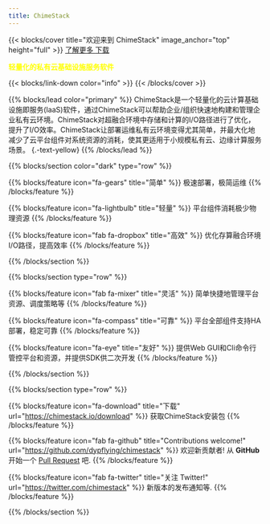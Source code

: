 ```yaml
---
title: ChimeStack
---
```


{{< blocks/cover title="欢迎来到 ChimeStack" image_anchor="top" height="full"  >}}
<a class="btn btn-lg btn-primary me-3 mb-4" href="/docs/">
  了解更多 <i class="fas fa-arrow-alt-circle-right ms-2"></i>
</a>
<a class="btn btn-lg btn-secondary me-3 mb-4" href="https://github.com/dypflying/chimestack">
  下载 <i class="fab fa-github ms-2 "></i>
</a>
<p class="lead mt-5" style="color:yellow;"><b>轻量化的私有云基础设施服务软件</b></p>
{{< blocks/link-down color="info" >}}
{{< /blocks/cover >}}


{{% blocks/lead color="primary" %}}
ChimeStack是一个轻量化的云计算基础设施即服务(IaaS)软件，通过ChimeStack可以帮助企业/组织快速地构建和管理企业私有云环境。ChimeStack对超融合环境中存储和计算的I/O路径进行了优化，提升了I/O效率。ChimeStack让部署运维私有云环境变得尤其简单，并最大化地减少了云平台组件对系统资源的消耗，使其更适用于小规模私有云、边缘计算服务场景。
{.-text-yellow}
{{% /blocks/lead %}}


{{% blocks/section color="dark" type="row" %}}

{{% blocks/feature icon="fa-gears" title="简单"  %}}
极速部署，极简运维
{{% /blocks/feature %}}


{{% blocks/feature icon="fa-lightbulb" title="轻量" %}}
平台组件消耗极少物理资源
{{% /blocks/feature %}}

{{% blocks/feature icon="fab fa-dropbox" title="高效" %}}
优化存算融合环境I/O路径，提高效率
{{% /blocks/feature %}}

{{% /blocks/section %}}


{{% blocks/section type="row" %}}

{{% blocks/feature icon="fab fa-mixer" title="灵活" %}}
简单快捷地管理平台资源、调度策略等
{{% /blocks/feature %}}

{{% blocks/feature icon="fa-compass" title="可靠"  %}}
平台全部组件支持HA部署，稳定可靠
{{% /blocks/feature %}}

{{% blocks/feature icon="fa-eye" title="友好" %}}
提供Web GUI和Cli命令行管控平台和资源，并提供SDK供二次开发
{{% /blocks/feature %}}

{{% /blocks/section %}}


{{% blocks/section type="row" %}}

{{% blocks/feature icon="fa-download" title="下载" url="https://chimestack.io/download" %}}
获取ChimeStack安装包
{{% /blocks/feature %}}

{{% blocks/feature icon="fab fa-github" title="Contributions welcome!"
    url="https://github.com/dypflying/chimestack" %}}
欢迎新贡献者! 从 **GitHub** 开始一个 [Pull Request](https://github.com/dypflying/chimestack/pulls) 吧. 
{{% /blocks/feature %}}

{{% blocks/feature icon="fab fa-twitter" title="关注 Twitter!"
    url="https://twitter.com/chimestack" %}}
新版本的发布通知等.
{{% /blocks/feature %}}

{{% /blocks/section %}}